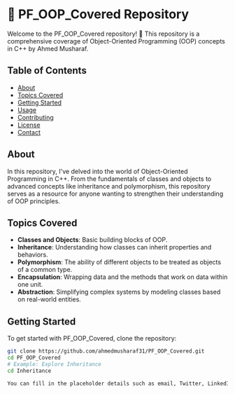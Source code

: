 # 🚀 PF_OOP_Covered Repository

Welcome to the PF_OOP_Covered repository! 🌟 This repository is a comprehensive coverage of Object-Oriented Programming (OOP) concepts in C++ by Ahmed Musharaf.

## Table of Contents

- [About](#about)
- [Topics Covered](#topics-covered)
- [Getting Started](#getting-started)
- [Usage](#usage)
- [Contributing](#contributing)
- [License](#license)
- [Contact](#contact)

## About

In this repository, I've delved into the world of Object-Oriented Programming in C++. From the fundamentals of classes and objects to advanced concepts like inheritance and polymorphism, this repository serves as a resource for anyone wanting to strengthen their understanding of OOP principles.

## Topics Covered

- **Classes and Objects**: Basic building blocks of OOP.
- **Inheritance**: Understanding how classes can inherit properties and behaviors.
- **Polymorphism**: The ability of different objects to be treated as objects of a common type.
- **Encapsulation**: Wrapping data and the methods that work on data within one unit.
- **Abstraction**: Simplifying complex systems by modeling classes based on real-world entities.

## Getting Started

To get started with PF_OOP_Covered, clone the repository:

```bash
git clone https://github.com/ahmedmusharaf31/PF_OOP_Covered.git
cd PF_OOP_Covered
# Example: Explore Inheritance
cd Inheritance

You can fill in the placeholder details such as email, Twitter, LinkedIn, and customize any other information as per your preferences.
